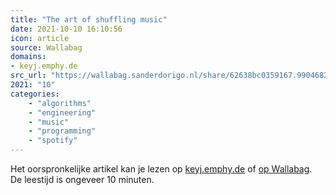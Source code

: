 ```yaml
---
title: "The art of shuffling music"
date: 2021-10-10 16:10:56
icon: article
source: Wallabag
domains:
- keyj.emphy.de
src_url: "https://wallabag.sanderdorigo.nl/share/62638bc0359167.99046824"
2021: "10"
categories:
    - "algorithms"
    - "engineering"
    - "music"
    - "programming"
    - "spotify"
---
```

Het oorspronkelijke artikel kan je lezen op [keyj.emphy.de](http://keyj.emphy.de/balanced-shuffle/) of [op Wallabag](https://wallabag.sanderdorigo.nl/share/62638bc0359167.99046824). De leestijd is ongeveer 10 minuten.